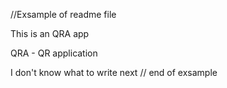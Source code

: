 //Exsample of readme file

This is an QRA app

QRA - QR application

I don't know what to write next
// end of exsample
